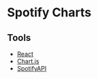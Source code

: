 # Spotify Charts

## Tools

- [React]
- [Chart.js]
- [SpotifyAPI]

[react]: https://reactjs.org/
[chart.js]: https://www.chartjs.org/
[spotifyapi]: https://developer.spotify.com/documentation/web-api/
